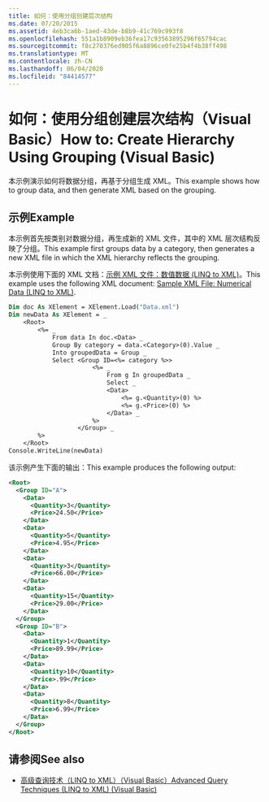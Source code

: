 ```yaml
---
title: 如何：使用分组创建层次结构
ms.date: 07/20/2015
ms.assetid: 4eb3ca6b-1aed-43de-b8b9-41c769c993f8
ms.openlocfilehash: 551a1b8909eb36fea17c93563895296f65794cac
ms.sourcegitcommit: f8c270376ed905f6a8896ce0fe25b4f4b38ff498
ms.translationtype: MT
ms.contentlocale: zh-CN
ms.lasthandoff: 06/04/2020
ms.locfileid: "84414577"
---
```

# <a name="how-to-create-hierarchy-using-grouping-visual-basic"></a><span data-ttu-id="30635-102">如何：使用分组创建层次结构（Visual Basic）</span><span class="sxs-lookup"><span data-stu-id="30635-102">How to: Create Hierarchy Using Grouping (Visual Basic)</span></span>
<span data-ttu-id="30635-103">本示例演示如何将数据分组，再基于分组生成 XML。</span><span class="sxs-lookup"><span data-stu-id="30635-103">This example shows how to group data, and then generate XML based on the grouping.</span></span>  
  
## <a name="example"></a><span data-ttu-id="30635-104">示例</span><span class="sxs-lookup"><span data-stu-id="30635-104">Example</span></span>  
 <span data-ttu-id="30635-105">本示例首先按类别对数据分组，再生成新的 XML 文件，其中的 XML 层次结构反映了分组。</span><span class="sxs-lookup"><span data-stu-id="30635-105">This example first groups data by a category, then generates a new XML file in which the XML hierarchy reflects the grouping.</span></span>  
  
 <span data-ttu-id="30635-106">本示例使用下面的 XML 文档：[示例 XML 文件：数值数据 (LINQ to XML)](sample-xml-file-numerical-data-linq-to-xml.md)。</span><span class="sxs-lookup"><span data-stu-id="30635-106">This example uses the following XML document: [Sample XML File: Numerical Data (LINQ to XML)](sample-xml-file-numerical-data-linq-to-xml.md).</span></span>  
  
```vb  
Dim doc As XElement = XElement.Load("Data.xml")  
Dim newData As XElement = _  
    <Root>  
        <%= _  
            From data In doc.<Data> _  
            Group By category = data.<Category>(0).Value _  
            Into groupedData = Group _  
            Select <Group ID=<%= category %>>  
                       <%= _  
                           From g In groupedData _  
                           Select _  
                           <Data>  
                               <%= g.<Quantity>(0) %>  
                               <%= g.<Price>(0) %>  
                           </Data> _  
                       %>  
                   </Group> _  
        %>  
    </Root>  
Console.WriteLine(newData)  
```  
  
 <span data-ttu-id="30635-107">该示例产生下面的输出：</span><span class="sxs-lookup"><span data-stu-id="30635-107">This example produces the following output:</span></span>  
  
```xml  
<Root>  
  <Group ID="A">  
    <Data>  
      <Quantity>3</Quantity>  
      <Price>24.50</Price>  
    </Data>  
    <Data>  
      <Quantity>5</Quantity>  
      <Price>4.95</Price>  
    </Data>  
    <Data>  
      <Quantity>3</Quantity>  
      <Price>66.00</Price>  
    </Data>  
    <Data>  
      <Quantity>15</Quantity>  
      <Price>29.00</Price>  
    </Data>  
  </Group>  
  <Group ID="B">  
    <Data>  
      <Quantity>1</Quantity>  
      <Price>89.99</Price>  
    </Data>  
    <Data>  
      <Quantity>10</Quantity>  
      <Price>.99</Price>  
    </Data>  
    <Data>  
      <Quantity>8</Quantity>  
      <Price>6.99</Price>  
    </Data>  
  </Group>  
</Root>  
```  
  
## <a name="see-also"></a><span data-ttu-id="30635-108">请参阅</span><span class="sxs-lookup"><span data-stu-id="30635-108">See also</span></span>

- [<span data-ttu-id="30635-109">高级查询技术（LINQ to XML）（Visual Basic）</span><span class="sxs-lookup"><span data-stu-id="30635-109">Advanced Query Techniques (LINQ to XML) (Visual Basic)</span></span>](advanced-query-techniques-linq-to-xml.md)
